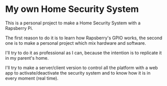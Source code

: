 # My own Home Security System

This is a personal project to make a Home Security System with a Rapsberry Pi.

The first reason to do it is to learn how Rapsberry's GPIO works, the second
one is to make a personal project which mix hardware and software.

I'll try to do it as professional as I can, because the intention is to 
replicate it in my parent's home.

I'll try to make a server/client version to control all the platform with
a web app to activate/deactivate the security system and to know how it is in
every moment (real time).

